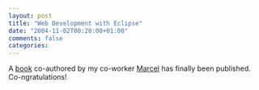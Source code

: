 ```yaml
---
layout: post
title: "Web Development with Eclipse"
date: "2004-11-02T00:20:00+01:00"
comments: false
categories: 
---
```


<p>A <a href="http://www.amazon.de/exec/obidos/ASIN/3898642828/qid%3D1099333188/302-8381676-5562463">book</a> co-authored by my co-worker <a href="/blog/mt/">Marcel</a> has finally been published. Co-ngratulations!</p>


